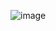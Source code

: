 ![image](https://user-images.githubusercontent.com/97138488/180887429-d82a7cc8-1c75-4da9-9490-026c166b23b6.png)
